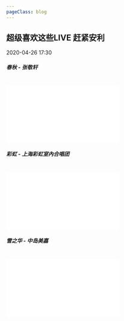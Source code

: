 ```yaml
---
pageClass: blog
---
```


## 超级喜欢这些LIVE 赶紧安利
<p class="date">2020-04-26 17:30 
  <span id="/blog/music/Live.html" class="leancloud_visitors">
      <i class="shni shn-eye-fill" />
      <i class="leancloud-visitors-count"></i>
  </span>
</p>

##### 春秋 - 张敬轩 
<br/>
<iframe src="//player.bilibili.com/player.html?aid=2258941&bvid=BV1ns411D7Fm&cid=3519407&page=1" scrolling="no" border="0" frameborder="no" framespacing="0" 
allowfullscreen="true" class="bilibili"> </iframe>

##### 彩虹 - 上海彩虹室內合唱团 
<br/>
<iframe src="//player.bilibili.com/player.html?aid=3655775&bvid=BV1ms411R7DC&cid=5849527&page=1" scrolling="no" border="0" frameborder="no" framespacing="0" allowfullscreen="true" class="bilibili"> </iframe>

##### 雪之华 - 中岛美嘉 
<br/>
<iframe src="//player.bilibili.com/player.html?aid=2643840&bvid=BV1ds411272u&cid=4127914&page=1" scrolling="no" border="0" frameborder="no" framespacing="0" allowfullscreen="true" class="bilibili"> </iframe>

<base-valine />
<el-backtop :visibility-height="0"></el-backtop>